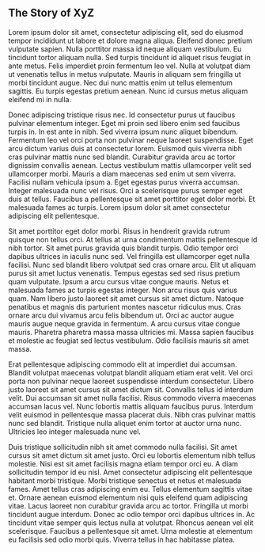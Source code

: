 ## The Story of XyZ

Lorem ipsum dolor sit amet, consectetur adipiscing elit, sed do eiusmod tempor incididunt ut labore et dolore magna aliqua. Eleifend donec pretium vulputate sapien. Nulla porttitor massa id neque aliquam vestibulum. Eu tincidunt tortor aliquam nulla. Sed turpis tincidunt id aliquet risus feugiat in ante metus. Felis imperdiet proin fermentum leo vel. Nulla at volutpat diam ut venenatis tellus in metus vulputate. Mauris in aliquam sem fringilla ut morbi tincidunt augue. Nec dui nunc mattis enim ut tellus elementum sagittis. Eu turpis egestas pretium aenean. Nunc id cursus metus aliquam eleifend mi in nulla.

Donec adipiscing tristique risus nec. Id consectetur purus ut faucibus pulvinar elementum integer. Eget mi proin sed libero enim sed faucibus turpis in. In est ante in nibh. Sed viverra ipsum nunc aliquet bibendum. Fermentum leo vel orci porta non pulvinar neque laoreet suspendisse. Eget arcu dictum varius duis at consectetur lorem. Euismod quis viverra nibh cras pulvinar mattis nunc sed blandit. Curabitur gravida arcu ac tortor dignissim convallis aenean. Lectus vestibulum mattis ullamcorper velit sed ullamcorper morbi. Mauris a diam maecenas sed enim ut sem viverra. Facilisi nullam vehicula ipsum a. Eget egestas purus viverra accumsan. Integer malesuada nunc vel risus. Orci a scelerisque purus semper eget duis at tellus. Faucibus a pellentesque sit amet porttitor eget dolor morbi. Et malesuada fames ac turpis. Lorem ipsum dolor sit amet consectetur adipiscing elit pellentesque.

Sit amet porttitor eget dolor morbi. Risus in hendrerit gravida rutrum quisque non tellus orci. At tellus at urna condimentum mattis pellentesque id nibh tortor. Sit amet purus gravida quis blandit turpis. Odio tempor orci dapibus ultrices in iaculis nunc sed. Vel fringilla est ullamcorper eget nulla facilisi. Nunc sed blandit libero volutpat sed cras ornare arcu. Elit ut aliquam purus sit amet luctus venenatis. Tempus egestas sed sed risus pretium quam vulputate. Ipsum a arcu cursus vitae congue mauris. Netus et malesuada fames ac turpis egestas integer. Non arcu risus quis varius quam. Nam libero justo laoreet sit amet cursus sit amet dictum. Natoque penatibus et magnis dis parturient montes nascetur ridiculus mus. Cras ornare arcu dui vivamus arcu felis bibendum ut. Orci ac auctor augue mauris augue neque gravida in fermentum. A arcu cursus vitae congue mauris. Pharetra pharetra massa massa ultricies mi. Massa sapien faucibus et molestie ac feugiat sed lectus vestibulum. Odio facilisis mauris sit amet massa.

Erat pellentesque adipiscing commodo elit at imperdiet dui accumsan. Blandit volutpat maecenas volutpat blandit aliquam etiam erat velit. Vel orci porta non pulvinar neque laoreet suspendisse interdum consectetur. Libero justo laoreet sit amet cursus sit amet dictum sit. Convallis tellus id interdum velit. Dui accumsan sit amet nulla facilisi. Risus commodo viverra maecenas accumsan lacus vel. Nunc lobortis mattis aliquam faucibus purus. Interdum velit euismod in pellentesque massa placerat duis. Nibh cras pulvinar mattis nunc sed blandit. Tristique nulla aliquet enim tortor at auctor urna nunc. Ultricies leo integer malesuada nunc vel.

Duis tristique sollicitudin nibh sit amet commodo nulla facilisi. Sit amet cursus sit amet dictum sit amet justo. Orci eu lobortis elementum nibh tellus molestie. Nisi est sit amet facilisis magna etiam tempor orci eu. A diam sollicitudin tempor id eu nisl. Amet consectetur adipiscing elit pellentesque habitant morbi tristique. Morbi tristique senectus et netus et malesuada fames. Amet tellus cras adipiscing enim eu. Tellus elementum sagittis vitae et. Ornare aenean euismod elementum nisi quis eleifend quam adipiscing vitae. Lacus laoreet non curabitur gravida arcu ac tortor. Fringilla ut morbi tincidunt augue interdum. Donec ac odio tempor orci dapibus ultrices in. Ac tincidunt vitae semper quis lectus nulla at volutpat. Rhoncus aenean vel elit scelerisque. Faucibus a pellentesque sit amet. Urna molestie at elementum eu facilisis sed odio morbi quis. Viverra tellus in hac habitasse platea.
